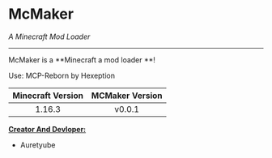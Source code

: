 # **McMaker**

*A Minecraft Mod Loader*

------

McMaker is a **Minecraft a mod loader **!

Use: MCP-Reborn by Hexeption

| Minecraft Version | MCMaker Version |
| :---------------: | :-------------: |
|      1.16.3       |     v0.0.1      |

**<u>Creator And Devloper:**</u>

- Auretyube

